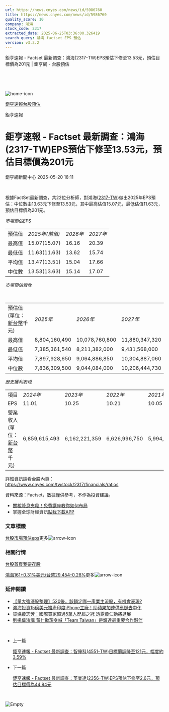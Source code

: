 ```yaml
---
url: https://news.cnyes.com/news/id/5986760
title: https://news.cnyes.com/news/id/5986760
quality_score: 10
company: 鴻海
stock_code: 2317
extracted_date: 2025-06-25T03:36:00.326419
search_query: 鴻海 factset EPS 預估
version: v3.3.2
---
```


鉅亨速報 - Factset 最新調查：鴻海(2317-TW)EPS預估下修至13.53元，預估目標價為201元 | 鉅亨網 - 台股預估

‌

‌

![home-icon](/assets/icons/breadCrumb/symbol-icon-home.svg)

[鉅亨速報](/news/cat/anue_live)[台股預估](/news/cat/tw_forecast)

鉅亨速報

# 鉅亨速報 - Factset 最新調查：鴻海(2317-TW)EPS預估下修至13.53元，預估目標價為201元

鉅亨網新聞中心 2025-05-20 18:11

‌

根據FactSet最新調查，共22位分析師，對鴻海([2317-TW](https://www.cnyes.com/twstock/2317))做出2025年EPS預估：中位數由13.63元下修至13.53元，其中最高估值15.07元，最低估值11.63元，預估目標價為201元。

*市場預估EPS*

|  |  |  |  |
| --- | --- | --- | --- |
| 預估值 | *2025年(前值)* | *2026年* | *2027年* |
| 最高值 | 15.07(15.07) | 16.16 | 20.39 |
| 最低值 | 11.63(11.63) | 13.62 | 15.74 |
| 平均值 | 13.47(13.51) | 15.04 | 17.66 |
| 中位數 | 13.53(13.63) | 15.14 | 17.07 |

*市場預估營收*

‌

|  |  |  |  |
| --- | --- | --- | --- |
| 預估值 (單位：[新台幣](https://invest.cnyes.com/forex/detail/usdtwd)千元) | *2025年* | *2026年* | *2027年* |
| 最高值 | 8,804,160,490 | 10,078,760,800 | 11,880,347,320 |
| 最低值 | 7,385,361,540 | 8,211,382,000 | 9,431,568,000 |
| 平均值 | 7,897,928,650 | 9,064,886,850 | 10,304,887,060 |
| 中位數 | 7,836,309,500 | 9,044,084,000 | 10,206,444,730 |

*歷史獲利表現*

|  |  |  |  |  |
| --- | --- | --- | --- | --- |
| 項目 | *2024年* | *2023年* | *2022年* | *2021年* |
| EPS | 11.01 | 10.25 | 10.21 | 10.05 |
| 營業收入 (單位：[新台幣](https://invest.cnyes.com/forex/detail/usdtwd)千元) | 6,859,615,493 | 6,162,221,359 | 6,626,996,750 | 5,994,173,882 |

詳細資訊請看台股內頁：  
<https://www.cnyes.com/twstock/2317/financials/ratios>

資料來源：Factset，數據僅供參考，不作為投資建議。

* [關稅降息夾殺！免費講座教你如何布局](https://www.rsc.com.tw/Cnyes_RSC/SeminarBooking2025InvestmentOutlook.aspx?utm_source=anue&utm_medium=usstocks_end)
* 掌握全球財經資訊[點我下載APP](http://www.cnyes.com/app/?utm_source=mweb&utm_medium=HamMenuBanner&utm_campaign=fixed&utm_content=entr)

### 文章標籤

[台股](https://news.cnyes.com/tag/台股 "台股")[市場預估](https://news.cnyes.com/tag/市場預估 "市場預估")[eps](https://news.cnyes.com/tag/eps "eps")更多![arrow-icon](/assets/icons/arrows/arrow-down.svg)

### 相關行情

[台股首頁](https://www.cnyes.com/twstock)[我要存股](https://supr.link/8OHaU)

[鴻海161+0.31%](https://www.cnyes.com/twstock/2317)[美元/台幣29.454-0.28%](https://invest.cnyes.com/forex/detail/USDTWD)更多![arrow-icon](/assets/icons/arrows/arrow-down.svg)

### 延伸閱讀

* [【量大強漲股整理】520後，該鎖定哪一產業主流股，有機會表現?](/news/id/5986664)
* [鴻海投資15億美元擴產印度iPhone工廠！助蘋果加速供應鏈去中化](/news/id/5986320)
* [貿協黃志芳：國際買家超過5萬人歷屆之冠 透露黃仁勳將逛展](/news/id/5986155)
* [劉揚偉演講 黃仁勳現身喊「Team Taiwan」是輝達最重要合作夥伴](/news/id/5986159)

‌

* 上一篇

  [鉅亨速報 - Factset 最新調查：智伸科(4551-TW)目標價調降至121元，幅度約3.59%](/news/id/5987224)
* 下一篇

  [鉅亨速報 - Factset 最新調查：英業達(2356-TW)EPS預估下修至2.6元，預估目標價為44.84元](/news/id/5986145)

‌

![Empty](/assets/icons/skeleton/empty-image.svg)

‌